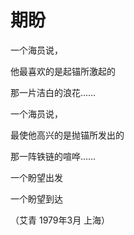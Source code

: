 # 期盼

一个海员说，

他最喜欢的是起锚所激起的

那一片洁白的浪花……

一个海员说，

最使他高兴的是抛锚所发出的

那一阵铁链的喧哗……

一个盼望出发

一个盼望到达

（艾青 1979年3月 上海）